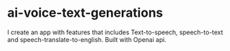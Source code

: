 # ai-voice-text-generations
I create an app with features that includes Text-to-speech, speech-to-text and speech-translate-to-english. Built with Openai api.
